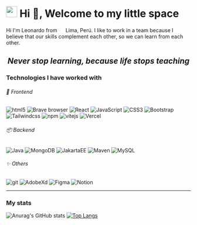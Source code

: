 <h1> <img src="https://emojis.slackmojis.com/emojis/images/1563480763/5999/meow_party.gif?1563480763" width="30"> Hi 👋, Welcome to my little space </h1>
<p>
  Hi I'm Leonardo from <img src="https://cdn-icons-png.flaticon.com/512/197/197563.png" width="15"> Lima, Perú.
  I like to work in a team because I believe that our skills complement each other, so we can learn from each other.
</p>
<h2 align="center"> <i> Never stop learning, because life stops teaching </i></h2>

<h3>Technologies I have worked with</h3>

<h6>🎨 Frontend </h6>

<p>
  <img alt="html5" src="https://img.shields.io/badge/-HTML5-E34F26?style=flat-curve&logo=html5&logoColor=white" />
  <img alt="Brave browser" src="https://img.shields.io/badge/-Brave_Browser-FB542B?style=flat-curve&logo=brave&logoColor=white" />
  <img alt="React" src="https://img.shields.io/badge/-React-45b8d8?style=flat-curve&logo=react&logoColor=white" />
  <img alt="JavaScript" src="https://img.shields.io/badge/-JavaScript-f0db4f?style=flat-curve&logo=javascript&logoColor=white" />
  <img alt="CSS3" src="https://img.shields.io/badge/-CSS-264de4?style=flat-curve&logo=css3&logoColor=white" />
  <img alt="Bootstrap" src="https://img.shields.io/badge/-Bootstrap-8e17fd?style=flat-curve&logo=bootstrap&logoColor=white" />
  <img alt="Tailwindcss" src="https://img.shields.io/badge/-Tailwind%20CSS-60A5FA?style=flat-curve&logo=tailwindcss&logoColor=white" />
  <img alt="npm" src="https://img.shields.io/badge/-npm-ff4b01?style=flat-curve&logo=npm&logoColor=white" />
  <img alt="vitejs" src="https://img.shields.io/badge/-ViteJs-b53eff?style=flat-curve&logo=vite&logoColor=f1b815" />
  <img alt="Vercel" src="https://img.shields.io/badge/-Vercel-000000?style=flat-curve&logo=vercel&logoColor=white" />
</p>

<h6>📦 Backend </h6>
<p>
  <img alt="Java" src="https://img.shields.io/badge/-Java-f89820?style=flat-curve&logo=java&logoColor=white" />
  <img alt="MongoDB" src="https://img.shields.io/badge/-MongoDB-13aa52?style=flat-curve&logo=mongodb&logoColor=white" />
  <img alt="JakartaEE" src="https://img.shields.io/badge/-JakartaEE-eb8125?style=flat-curve&logo=jakarta&logoColor=white" />
  <img alt="Maven" src="https://img.shields.io/badge/-Maven-a7215b?style=flat-curve&logo=apache&logoColor=white" />
  <img alt="MySQL" src="https://img.shields.io/badge/-MySql-f29111?style=flat-curve&logo=mysql&logoColor=white" />
</p>

<h6> ✨ Others </h6>
<p>
  <img alt="git" src="https://img.shields.io/badge/-Git-F05032?style=flat-curve&logo=git&logoColor=white" />
  <img alt="AdobeXd" src="https://img.shields.io/badge/-AdobeXd-7b1fa2?style=flat-curve&logo=adobexd&logoColor=white" />
  <img alt="Figma" src="https://img.shields.io/badge/-Figma-e04a34?style=flat-curve&logo=figma&logoColor=white" />
  <img alt="Notion" src="https://img.shields.io/badge/-Notion-7f7f7f?style=flat-curve&logo=notion&logoColor=white" />

</p>


--- 

<h3>My stats</h3>
<p>

  ![Anurag's GitHub stats](https://github-readme-stats.vercel.app/api?username=ItsMeLeonardo&hide=contribs&count_private=true&show_icons=true&theme=shades-of-purple)
  [![Top Langs](https://github-readme-stats.vercel.app/api/top-langs/?username=ItsMeLeonardo&layout=compact&show_icons=true&theme=shades-of-purple)](https://github.com/anuraghazra/github-readme-stats)

</p>



